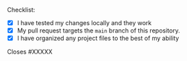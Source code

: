 Checklist:

<!-- Please follow this checklist and put an x in each of the boxes, like this: [x]. It will ensure that our team takes your pull request seriously. -->

- [x] I have tested my changes locally and they work
- [x] My pull request targets the `main` branch of this repository.
- [x] I have organized any project files to the best of my ability

<!--If your pull request closes a GitHub issue, replace the XXXXX below with the issue number.-->

Closes #XXXXX

<!-- Feel free to add any additional description of changes below this line -->

